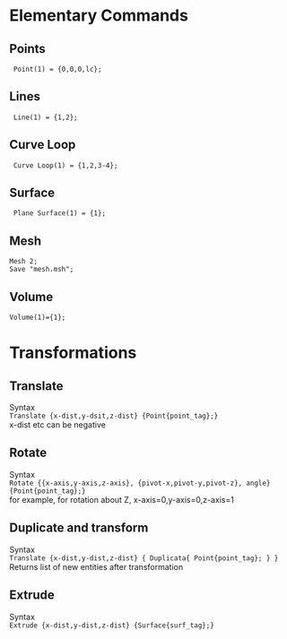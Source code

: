 # Elementary Commands
## Points
` Point(1) = {0,0,0,lc};`

## Lines
` Line(1) = {1,2};`

## Curve Loop 
` Curve Loop(1) = {1,2,3-4};`

## Surface
` Plane Surface(1) = {1};`

## Mesh 
` Mesh 2; ` <br>
` Save "mesh.msh"; `

## Volume 
`Volume(1)={1};`

# Transformations 
## Translate 
Syntax <br> `Translate {x-dist,y-dsit,z-dist} {Point{point_tag};}` <br>
x-dist etc can be negative 

## Rotate 
Syntax <br> `Rotate {{x-axis,y-axis,z-axis}, {pivot-x,pivot-y,pivot-z}, angle} {Point{point_tag};}` <br> for example, for rotation about Z, x-axis=0,y-axis=0,z-axis=1

## Duplicate and transform 

Syntax <br>`Translate {x-dist,y-dist,z-dist} { Duplicata{ Point{point_tag}; } }` <br> Returns list of new entities after transformation

## Extrude 
Syntax <br> `Extrude {x-dist,y-dist,z-dist} {Surface{surf_tag};}`
